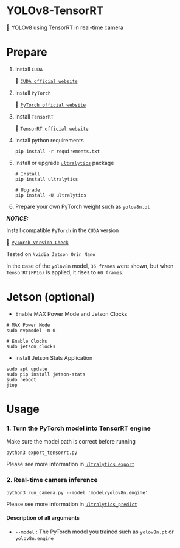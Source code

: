 # YOLOv8-TensorRT
👀 YOLOv8 using TensorRT in real-time camera


# Prepare
1. Install `CUDA`

    🚀 [`CUDA official website`](https://docs.nvidia.com/cuda/cuda-installation-guide-linux/index.html#download-the-nvidia-cuda-toolkit)

2. Install `PyTorch`

    🚀 [`PyTorch official website`](https://pytorch.org/get-started/locally/)

3. Install `TensorRT`

    🚀 [`TensorRT official website`](https://developer.nvidia.com/nvidia-tensorrt-8x-download)

4. Install python requirements
     ``` shell
     pip install -r requirements.txt
     ```

5. Install or upgrade [`ultralytics`](https://github.com/ultralytics/ultralytics) package
 
     ``` shell
     # Install
     pip install ultralytics

     # Upgrade
     pip install -U ultralytics
     ```

6. Prepare your own PyTorch weight such as `yolov8n.pt`

***NOTICE:***

Install compatible `PyTorch` in the `CUDA` version

🚀 [`PyTorch Version Check`](https://pytorch.org/get-started/previous-versions/)

Tested on `Nvidia Jetson Orin Nano`

In the case of the `yolov8n` model, `35 frames` were shown, but when `TensorRT(FP16)` is applied, it rises to `60 frames`.


# Jetson (optional)
- Enable MAX Power Mode and Jetson Clocks

 ``` shell
 # MAX Power Mode
 sudo nvpmodel -m 0

 # Enable Clocks
 sudo jetson_clocks
 ```

- Install Jetson Stats Application

 ``` shell
 sudo apt update
 sudo pip install jetson-stats
 sudo reboot
 jtop
 ```


# Usage
### 1. Turn the PyTorch model into TensorRT engine

Make sure the model path is correct before running

 ``` shell
 python3 export_tensorrt.py
 ```
Please see more information in [`ultralytics_export`](https://docs.ultralytics.com/modes/export/)

### 2. Real-time camera inference

``` shell
python3 run_camera.py --model 'model/yolov8n.engine'
```
Please see more information in [`ultralytics_predict`](https://docs.ultralytics.com/modes/predict/)

#### Description of all arguments

- `--model` : The PyTorch model you trained such as `yolov8n.pt` or `yolov8n.engine`
